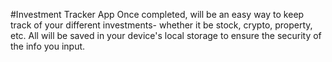 #Investment Tracker App
Once completed, will be an easy way to keep track of your different investments- whether it be stock, crypto, property, etc. All will be saved in your device's local storage to ensure the security of the info you input.